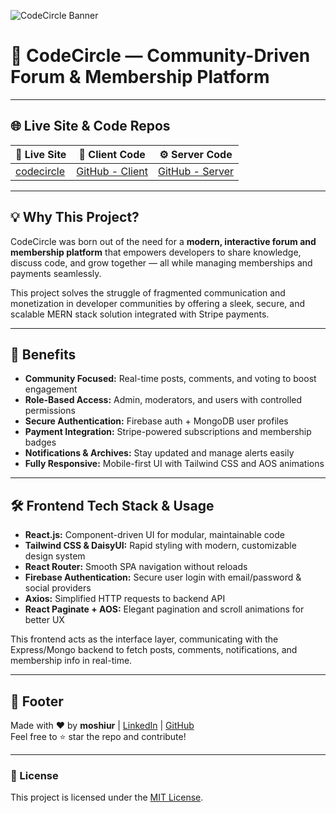 ![CodeCircle Banner](https://i.postimg.cc/GpFmC2wr/banner.jpg)

# 🚀 CodeCircle — Community-Driven Forum & Membership Platform

---

## 🌐 Live Site & Code Repos

| 🔗 Live Site                | 📂 Client Code                      | ⚙️ Server Code                        |
|----------------------------|-----------------------------------|-------------------------------------|
| [codecircle](https://codecircle5.web.app) | [GitHub - Client](https://github.com/moshiurrahmandeap11/codeCircle-client) | [GitHub - Server](https://github.com/moshiurrahmandeap11/codeCircle-server) |

---

## 💡 Why This Project?

CodeCircle was born out of the need for a **modern, interactive forum and membership platform** that empowers developers to share knowledge, discuss code, and grow together — all while managing memberships and payments seamlessly.

This project solves the struggle of fragmented communication and monetization in developer communities by offering a sleek, secure, and scalable MERN stack solution integrated with Stripe payments.

---

## 🎯 Benefits

- **Community Focused:** Real-time posts, comments, and voting to boost engagement  
- **Role-Based Access:** Admin, moderators, and users with controlled permissions  
- **Secure Authentication:** Firebase auth + MongoDB user profiles  
- **Payment Integration:** Stripe-powered subscriptions and membership badges  
- **Notifications & Archives:** Stay updated and manage alerts easily  
- **Fully Responsive:** Mobile-first UI with Tailwind CSS and AOS animations

---

## 🛠️ Frontend Tech Stack & Usage

- **React.js:** Component-driven UI for modular, maintainable code  
- **Tailwind CSS & DaisyUI:** Rapid styling with modern, customizable design system  
- **React Router:** Smooth SPA navigation without reloads  
- **Firebase Authentication:** Secure user login with email/password & social providers  
- **Axios:** Simplified HTTP requests to backend API  
- **React Paginate + AOS:** Elegant pagination and scroll animations for better UX  

This frontend acts as the interface layer, communicating with the Express/Mongo backend to fetch posts, comments, notifications, and membership info in real-time.

---

## 🙌 Footer

Made with ❤️ by **moshiur** | [LinkedIn](https://linkedin.com/in/moshiur) | [GitHub](https://github.com/moshiur)  
Feel free to ⭐ star the repo and contribute!

---

### 📝 License

This project is licensed under the [MIT License](./LICENSE).
